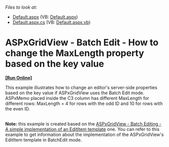 <!-- default file list -->
*Files to look at*:

* [Default.aspx](./CS/Default.aspx) (VB: [Default.aspx](./VB/Default.aspx))
* [Default.aspx.cs](./CS/Default.aspx.cs) (VB: [Default.aspx.vb](./VB/Default.aspx.vb))
<!-- default file list end -->
# ASPxGridView - Batch Edit - How to change the MaxLength property based on the key value
<!-- run online -->
**[[Run Online]](https://codecentral.devexpress.com/t175195/)**
<!-- run online end -->


<p>This example illustrates how to change an editor's server-side properties based on the key value if ASPxGridView uses the Batch Edit mode. ASPxMemo placed inside the C3 column has different MaxLength for different rows: MaxLength = 4 for rows with the odd ID and 10 for rows with the even ID. <br /><br /></p>
<p><strong>Note:</strong> this example is created based on the <a href="https://www.devexpress.com/Support/Center/p/T115096">ASPxGridView - Batch Editing - A simple implementation of an EditItem template</a> one. You can refer to this example to get information about the implementation of the ASPxGridView's EditItem template in BatchEdit mode.  </p>

<br/>


